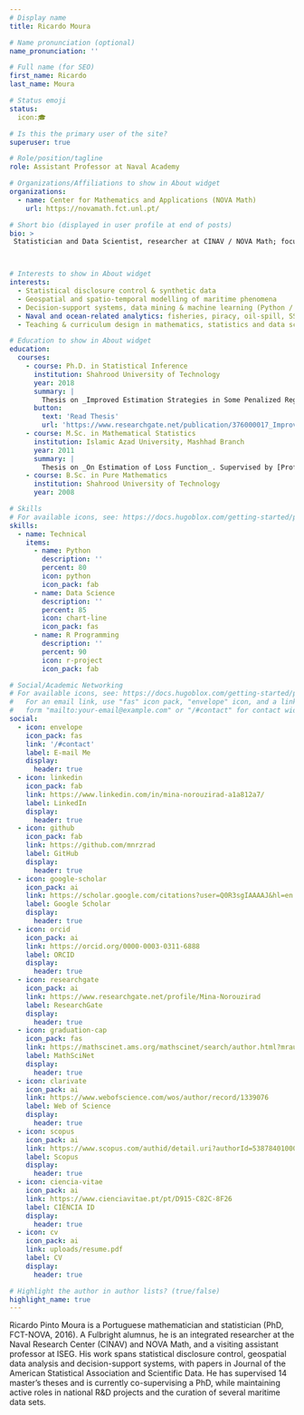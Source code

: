 ```yaml
---
# Display name
title: Ricardo Moura

# Name pronunciation (optional)
name_pronunciation: ''

# Full name (for SEO)
first_name: Ricardo
last_name: Moura

# Status emoji
status:
  icon:🎓

# Is this the primary user of the site?
superuser: true

# Role/position/tagline
role: Assistant Professor at Naval Academy

# Organizations/Affiliations to show in About widget
organizations:
  - name: Center for Mathematics and Applications (NOVA Math)
    url: https://novamath.fct.unl.pt/

# Short bio (displayed in user profile at end of posts)
bio: >
 Statistician and Data Scientist, researcher at CINAV / NOVA Math; focuses on data privacy and maritime analytics.



# Interests to show in About widget
interests:
  - Statistical disclosure control & synthetic data
  - Geospatial and spatio-temporal modelling of maritime phenomena
  - Decision-support systems, data mining & machine learning (Python / R)
  - Naval and ocean-related analytics: fisheries, piracy, oil-spill, SST
  - Teaching & curriculum design in mathematics, statistics and data science

# Education to show in About widget
education:
  courses:
    - course: Ph.D. in Statistical Inference
      institution: Shahrood University of Technology
      year: 2018
      summary: |
        Thesis on _Improved Estimation Strategies in Some Penalized Regression Models_. Supervised by [Prof Mohammad Arashi](https://prof.um.ac.ir/arashi). Presented papers at 7 conferences with the contributions being published in 4 journals.
      button:
        text: 'Read Thesis'
        url: 'https://www.researchgate.net/publication/376000017_Improved_Estimators_in_Some_Penalized_Linear_Regression_Models'
    - course: M.Sc. in Mathematical Statistics
      institution: Islamic Azad University, Mashhad Branch
      year: 2011
      summary: |
        Thesis on _On Estimation of Loss Function_. Supervised by [Prof Mohammad Arashi](https://prof.um.ac.ir/arashi). Presented papers at 2 conferences with the contributions being published in 1 journal.
    - course: B.Sc. in Pure Mathematics
      institution: Shahrood University of Technology
      year: 2008

# Skills
# For available icons, see: https://docs.hugoblox.com/getting-started/page-builder/#icons
skills:
  - name: Technical
    items:
      - name: Python
        description: ''
        percent: 80
        icon: python
        icon_pack: fab
      - name: Data Science
        description: ''
        percent: 85
        icon: chart-line
        icon_pack: fas
      - name: R Programming
        description: ''
        percent: 90
        icon: r-project
        icon_pack: fab

# Social/Academic Networking
# For available icons, see: https://docs.hugoblox.com/getting-started/page-builder/#icons
#   For an email link, use "fas" icon pack, "envelope" icon, and a link in the
#   form "mailto:your-email@example.com" or "/#contact" for contact widget.
social:
  - icon: envelope
    icon_pack: fas
    link: '/#contact'
    label: E-mail Me
    display:
      header: true
  - icon: linkedin
    icon_pack: fab
    link: https://www.linkedin.com/in/mina-norouzirad-a1a812a7/
    label: LinkedIn
    display:
      header: true
  - icon: github
    icon_pack: fab
    link: https://github.com/mnrzrad
    label: GitHub
    display:
      header: true
  - icon: google-scholar
    icon_pack: ai
    link: https://scholar.google.com/citations?user=Q0R3sgIAAAAJ&hl=en
    label: Google Scholar
    display:
      header: true
  - icon: orcid
    icon_pack: ai
    link: https://orcid.org/0000-0003-0311-6888
    label: ORCID
    display:
      header: true
  - icon: researchgate
    icon_pack: ai
    link: https://www.researchgate.net/profile/Mina-Norouzirad
    label: ResearchGate
    display:
      header: true
  - icon: graduation-cap
    icon_pack: fas
    link: https://mathscinet.ams.org/mathscinet/search/author.html?mrauthid=966732
    label: MathSciNet
    display:
      header: true
  - icon: clarivate
    icon_pack: ai
    link: https://www.webofscience.com/wos/author/record/1339076
    label: Web of Science
    display:
      header: true
  - icon: scopus
    icon_pack: ai
    link: https://www.scopus.com/authid/detail.uri?authorId=53878401000
    label: Scopus
    display:
      header: true
  - icon: ciencia-vitae
    icon_pack: ai
    link: https://www.cienciavitae.pt/pt/D915-C82C-8F26
    label: CIÊNCIA ID  
    display:
      header: true
  - icon: cv
    icon_pack: ai
    link: uploads/resume.pdf
    label: CV
    display:
      header: true

# Highlight the author in author lists? (true/false)
highlight_name: true
---
```


Ricardo Pinto Moura is a Portuguese mathematician and statistician (PhD, FCT-NOVA, 2016). A Fulbright alumnus, he is an integrated researcher at the Naval Research Center (CINAV) and NOVA Math, and a visiting assistant professor at ISEG. His work spans statistical disclosure control, geospatial data analysis and decision-support systems, with papers in Journal of the American Statistical Association and Scientific Data. He has supervised 14 master’s theses and is currently co-supervising a PhD, while maintaining active roles in national R&D projects and the curation of several maritime data sets.
<script type="text/javascript" id="clstr_globe" src="//clustrmaps.com/globe.js?d=6WlzYuc_4rGqHIWPzfaLSGzXFIxi4QXe2ZGGYR-ORs4"></script>